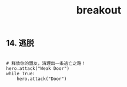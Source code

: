 ﻿---
layout: default
title: breakout
---
## 14. 逃脱
```

# 释放你的盟友，清理出一条逃亡之路！
hero.attack("Weak Door")
while True:
    hero.attack("Door")

```
